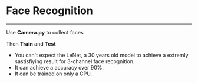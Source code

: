# Face Recognition

------

Use **Camera.py** to collect faces

Then **Train** and **Test**

 - You can't expect the LeNet, a 30 years old model to achieve a extremly sastisfiying result for 3-channel face recognition. 
 - It can achieve a accuracy over 90%.
 - It can be trained on only a CPU.

